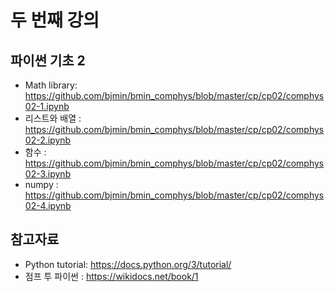 # 두 번째 강의 

## 파이썬 기초 2

* Math library: https://github.com/bjmin/bmin_comphys/blob/master/cp/cp02/comphys02-1.ipynb
* 리스트와 배열 : https://github.com/bjmin/bmin_comphys/blob/master/cp/cp02/comphys02-2.ipynb
* 함수 : https://github.com/bjmin/bmin_comphys/blob/master/cp/cp02/comphys02-3.ipynb
* numpy : https://github.com/bjmin/bmin_comphys/blob/master/cp/cp02/comphys02-4.ipynb

## 참고자료
* Python tutorial: https://docs.python.org/3/tutorial/
* 점프 투 파이썬 : https://wikidocs.net/book/1
